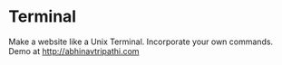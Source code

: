 Terminal
========

Make a website like a Unix Terminal. Incorporate your own commands.
Demo at http://abhinavtripathi.com
